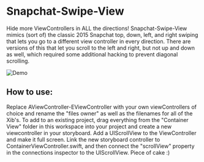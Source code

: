 # Snapchat-Swipe-View

Hide more ViewControllers in ALL the directions! Snapchat-Swipe-View mimics (sort of) the classic 2015 Snapchat top, down, left, and right swiping that lets you go to a different view controller in every direction. There are versions of this that let you scroll to the left and right, but not up and down as well, which required some additional hacking to prevent diagonal scrolling.

![Demo](https://cloud.githubusercontent.com/assets/7165897/9416939/73c08a56-4816-11e5-9441-9b3a5656cce8.gif)

## How to use:

Replace AViewController-EViewController with your own viewControllers of choice and rename the "files owner" as well as the filenames for all of the Xib's. To add to an existing project, drag everything from the "Container View" folder in this workspace into your project and create a new viewcontroller in your storyboard. Add a UIScrollView to the ViewController and make it full screen. Link the new storyboard controller to ContainerViewController.swift, and then connect the "scrollView" property in the connections inspector to the UIScrollView. Piece of cake :) 

